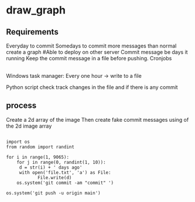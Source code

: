 # draw_graph


## Requirements
Everyday to commit 
Somedays to commit more messages than normal create a graph
#Able to deploy on other server
Commit message be days it running
Keep the commit message in a file before pushing.
Cronjobs

<br>
Windows task manager:
Every one hour -> write to a file

Python script check track changes in the file and if there is any commit 
<br>
## process
Create a 2d array of the image
Then create fake commit messages using of the 2d image array 

```

import os
from random import randint

for i in range(1, 9065):
    for j in range(0, randint(1, 10)):
     d = str(i) + ' days ago'
     with open('file.txt', 'a') as File:
            File.write(d)
    os.system('git commit -am "commit" ')

os.system('git push -u origin main')

```
